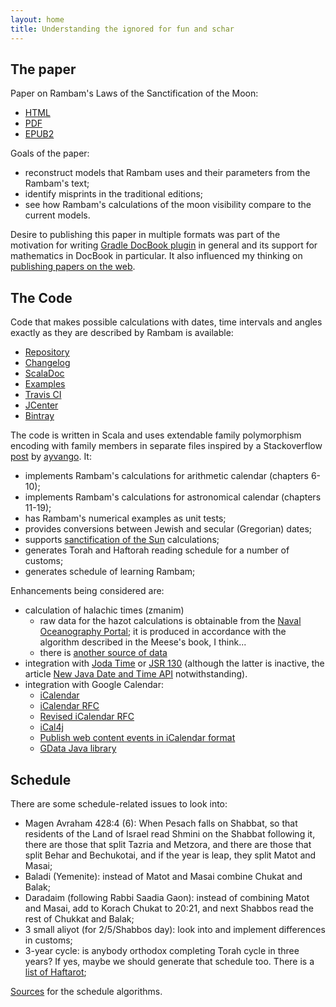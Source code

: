 ```yaml
---
layout: home
title: Understanding the ignored for fun and schar
---
```


## The paper ##

Paper on Rambam's Laws of the Sanctification of the Moon:
- [HTML](/paper/html/)
- [PDF](/paper/pdf/calendar.pdf)
- [EPUB2](/paper/epub2/calendar.epub)

Goals of the paper:
- reconstruct models that Rambam uses and their parameters from the Rambam's text;
- identify misprints in the traditional editions; 
- see how Rambam's calculations of the moon visibility compare to the current models.

Desire to publishing this paper in multiple formats was part of the motivation for writing
[Gradle DocBook plugin](https://github.com/dubinsky/podval-docbook-gradle) in general and its support
for mathematics in DocBook in particular. It also influenced my thinking on
[publishing papers on the web](http://dub.podval.org/2019/05/06/publishing-papers-on-web-2.html).

## The Code ##

Code that makes possible calculations with dates, time intervals and angles exactly as they are
described by Rambam is available:
- [Repository](https://github.com/jewish-calendar/calendar)
- [Changelog](/CHANGELOG.md)
- [ScalaDoc](/scaladoc/org/podval/calendar/index.html)
- [Examples](/examples/)
- [Travis CI](https://travis-ci.com/jewish-calendar/calendar)
- [JCenter](https://jcenter.bintray.com/org/podval/calendar/org.podval.calendar-library/)
- [Bintray](https://bintray.com/beta/#/dubinsky/org.podval.calendar/org.podval.calendar-library?tab=overview)

The code is written in Scala and uses extendable family polymorphism encoding with family members in
separate files inspired by a Stackoverflow
[post](https://stackoverflow.com/questions/1154571/scala-abstract-types-vs-generics/10891994#10891994)
by [ayvango](https://stackoverflow.com/users/837133/ayvango). It:
- implements Rambam's calculations for arithmetic calendar (chapters 6-10);
- implements Rambam's calculations for astronomical calendar (chapters 11-19);
- has Rambam's numerical examples as unit tests;
- provides conversions between Jewish and secular (Gregorian) dates;
- supports [sanctification of the Sun](http://dub.podval.org/2019/07/18/sanctification-of-the-sun.html)
 calculations;
- generates Torah and Haftorah reading schedule for a number of customs;
- generates schedule of learning Rambam;

Enhancements being considered are:
- calculation of halachic times (zmanim)
  - raw data for the hazot calculations is obtainable from the [Naval Oceanography Portal](http://www.usno.navy.mil/USNO/astronomical-applications/data-services/rs-one-year-us);
    it is produced in accordance with the algorithm described in the Meese's book, I think...
  - there is [another source of data](http://www.timeanddate.com/worldclock/sunrise.html)
- integration with [Joda Time](http://joda-time.sourceforge.net/) or
 [JSR 130](http://jcp.org/en/jsr/detail?id=310) (although the latter is inactive, the article
      [New Java Date and Time API](http://today.java.net/pub/a/today/2008/09/18/jsr-310-new-java-date-time-api.html)
      notwithstanding).
- integration with Google Calendar:
  - [iCalendar](http://en.wikipedia.org/wiki/ICalendar)
  - [iCalendar RFC](http://tools.ietf.org/html/rfc2445)
  - [Revised iCalendar RFC](http://tools.ietf.org/html/draft-ietf-calsify-rfc2445bis-08)
  - [iCal4j](http://ical4j.sourceforge.net/introduction.html)
  - [Publish web content events in iCalendar format](http://www.google.com/support/calendar/bin/answer.py?hl=en&amp;answer=48526)
  - [GData Java library](http://code.google.com/apis/gdata/client-java.html)


## Schedule ##

There are some schedule-related issues to look into:
- Magen Avraham 428:4 (6): When Pesach falls on Shabbat, so that residents of the Land of Israel
  read Shmini on the Shabbat following it, there are those that split Tazria and Metzora, and
  there are those that split Behar and Bechukotai, and if the year is leap, they split Matot and Masai;
- Baladi (Yemenite): instead of Matot and Masai combine Chukat and Balak;
- Daradaim (following Rabbi Saadia Gaon): instead of combining Matot and Masai, add to Korach Chukat
 to 20:21, and next Shabbos read the rest of Chukkat and Balak;
- 3 small aliyot (for 2/5/Shabbos day): look into and implement differences in customs;
- 3-year cycle: is anybody orthodox completing Torah cycle in three years? If yes, maybe we should generate that
 schedule too. There is a [list of Haftarot](https://faculty.biu.ac.il/~ofery/papers/haftarot3.pdf);

[Sources](/sources.md) for the schedule algorithms.
